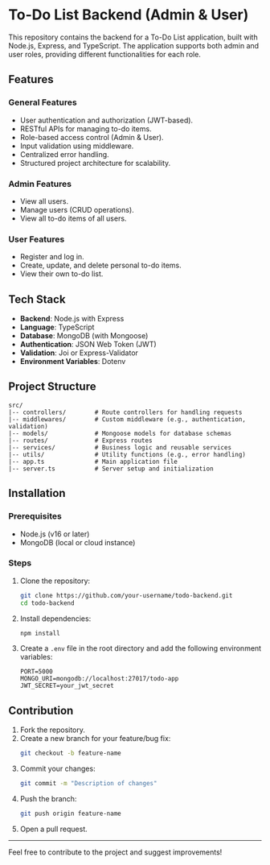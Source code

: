 # To-Do List Backend (Admin & User)

This repository contains the backend for a To-Do List application, built with Node.js, Express, and TypeScript. The application supports both admin and user roles, providing different functionalities for each role.

## Features

### General Features
- User authentication and authorization (JWT-based).
- RESTful APIs for managing to-do items.
- Role-based access control (Admin & User).
- Input validation using middleware.
- Centralized error handling.
- Structured project architecture for scalability.

### Admin Features
- View all users.
- Manage users (CRUD operations).
- View all to-do items of all users.

### User Features
- Register and log in.
- Create, update, and delete personal to-do items.
- View their own to-do list.

## Tech Stack

- **Backend**: Node.js with Express
- **Language**: TypeScript
- **Database**: MongoDB (with Mongoose)
- **Authentication**: JSON Web Token (JWT)
- **Validation**: Joi or Express-Validator
- **Environment Variables**: Dotenv

## Project Structure

```
src/
|-- controllers/        # Route controllers for handling requests
|-- middlewares/        # Custom middleware (e.g., authentication, validation)
|-- models/             # Mongoose models for database schemas
|-- routes/             # Express routes
|-- services/           # Business logic and reusable services
|-- utils/              # Utility functions (e.g., error handling)
|-- app.ts              # Main application file
|-- server.ts           # Server setup and initialization
```

## Installation

### Prerequisites
- Node.js (v16 or later)
- MongoDB (local or cloud instance)

### Steps
1. Clone the repository:
   ```bash
   git clone https://github.com/your-username/todo-backend.git
   cd todo-backend
   ```
2. Install dependencies:
   ```bash
   npm install
   ```
3. Create a `.env` file in the root directory and add the following environment variables:
   ```env
   PORT=5000
   MONGO_URI=mongodb://localhost:27017/todo-app
   JWT_SECRET=your_jwt_secret
   ```


## Contribution

1. Fork the repository.
2. Create a new branch for your feature/bug fix:
   ```bash
   git checkout -b feature-name
   ```
3. Commit your changes:
   ```bash
   git commit -m "Description of changes"
   ```
4. Push the branch:
   ```bash
   git push origin feature-name
   ```
5. Open a pull request.


---

Feel free to contribute to the project and suggest improvements!

